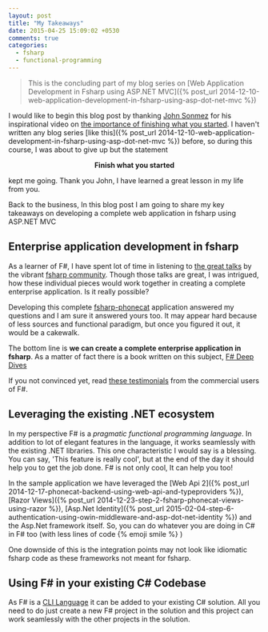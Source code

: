 ```yaml
---
layout: post
title: "My Takeaways"
date: 2015-04-25 15:09:02 +0530
comments: true
categories: 
  - fsharp
  - functional-programming
---
```


> This is the concluding part of my blog series on [Web Application Development in Fsharp using ASP.NET MVC]({% post_url 2014-12-10-web-application-development-in-fsharp-using-asp-dot-net-mvc %})

I would like to begin this blog post by thanking [John Sonmez](https://twitter.com/jsonmez) for his inspirational video on [the importance of finishing what you started](http://simpleprogrammer.com/2014/01/09/importance-finishing-started/). I haven't written any blog series [like this]({% post_url 2014-12-10-web-application-development-in-fsharp-using-asp-dot-net-mvc %}) before, so during this course, I was about to give up but the statement 

  <p style="text-align:center"> <strong> Finish what you started </strong> </p>

kept me going. Thank you John, I have learned a great lesson in my life from you.




Back to the business, In this blog post I am going to share my key takeaways on developing a complete web application in fsharp using ASP.NET MVC


## Enterprise application development in fsharp

As a learner of F#, I have spent lot of time in listening to [the great talks](https://vimeo.com/channels/c4fsharp) by the vibrant [fsharp community](http://c4fsharp.net/). Though those talks are great, I was intrigued, how these individual pieces would work together in creating a complete enterprise application. Is it really possible? 

Developing this complete [fsharp-phonecat](https://github.com/tamizhvendan/fsharp-phonecat) application answered my questions and I am sure it answered yours too. It may appear hard because of less sources and functional paradigm, but once you figured it out, it would be a cakewalk.

The bottom line is **we can create a complete enterprise application in fsharp**. As a matter of fact there is a book written on this subject, [F# Deep Dives](http://www.amazon.com/gp/product/1617291323/ref=as_li_tl?ie=UTF8&camp=1789&creative=9325&creativeASIN=1617291323&linkCode=as2&tag=bor0b-20&linkId=SYG2CSFARCGD5KUL)

If you not convinced yet, read [these testimonials](http://fsharp.org/testimonials/) from the commercial users of F#. 


## Leveraging the existing .NET ecosystem

In my perspective F# is a *pragmatic functional programming language*. In addition to lot of elegant features in the language, it works seamlessly with the existing .NET libraries. This one characteristic I would say is a blessing. You can say, 'This feature is really cool', but at the end of the day it should help you to get the job done. F# is not only cool, It can help you too!

In the sample application we have leveraged the [Web Api 2]({% post_url 2014-12-17-phonecat-backend-using-web-api-and-typeproviders %}), [Razor Views]({% post_url 2014-12-23-step-2-fsharp-phonecat-views-using-razor %}), [Asp.Net Identity]({% post_url 2015-02-04-step-6-authentication-using-owin-middleware-and-asp-dot-net-identity %}) and the Asp.Net framework itself. So, you can do whatever you are doing in C# in F# too (with less lines of code {% emoji smile %} )

One downside of this is the integration points may not look like idiomatic fsharp code as these frameworks not meant for fsharp. 

## Using F# in your existing C# Codebase

As F# is a [CLI Language](http://en.wikipedia.org/wiki/List_of_CLI_languages#CLI_languages) it can be added to your existing C# solution. All you need to do just create a new F# project in the solution and this project can work seamlessly with the other projects in the solution. 

